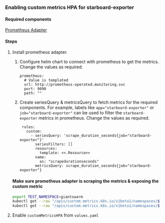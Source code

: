 ### Enabling custom metrics HPA for starboard-exporter

#### Required components

[Prometheus Adapter](https://github.com/kubernetes-sigs/prometheus-adapter)

#### Steps

1. Install prometheus adapter.
    1. Configure helm chart to connect with prometheus to get the metrics. Change the values as required.
        ```
        prometheus:
          # Value is templated
          url: http://prometheus-operated.monitoring.svc
          port: 9090
          path: ""
        ```
    2. Create seriesQuery & metricsQuery to fetch metrics for the required components. For example, labels like `app="starboard-exporter"` or `job="starboard-exporter"` can be used to filter the `starboard-exporter` metrics in prometheus. Change the values as required.
        ```
         rules:
           custom:
             - seriesQuery: 'scrape_duration_seconds{job="starboard-exporter"}'
               seriesFilters: []
               resources:
                 template: <<.Resource>>
               name:
                 as: "scrapedurationseconds"
               metricsQuery: scrape_duration_seconds{job="starboard-exporter"}
        ```

    #### Make sure prometheus adapter is scraping the metrics & exposing the custom metric

    ```bash
    export TEST_NAMESPACE=giantswarm
    kubectl get --raw "/apis/custom.metrics.k8s.io/v1beta1/namespaces/$TEST_NAMESPACE/pods/*/scrapedurationseconds" 
    kubectl get --raw "/apis/custom.metrics.k8s.io/v1beta1/namespaces/$TEST_NAMESPACE/services/*/scrapedurationseconds" | jq -r .
    ```

2. Enable `customMetricsHPA` from `values.yaml`
